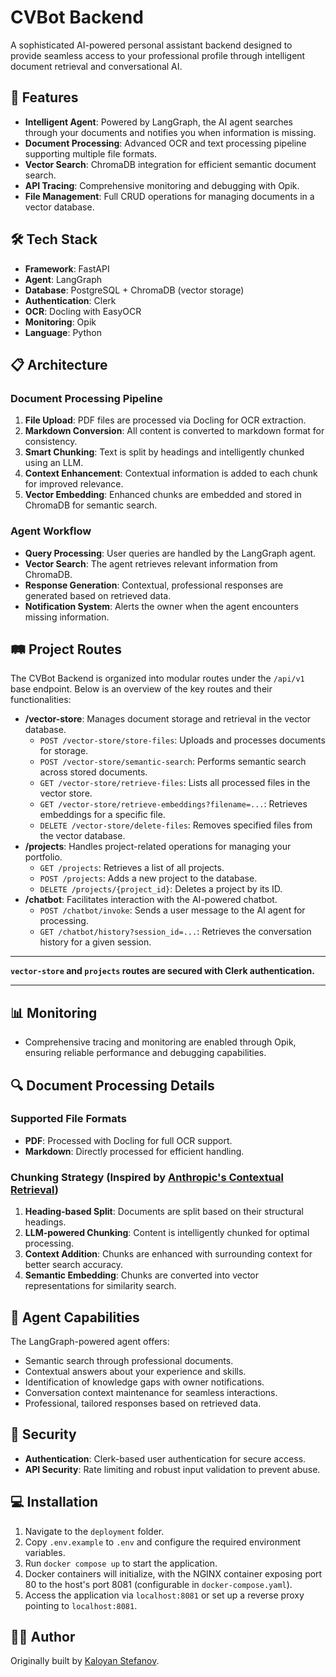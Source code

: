 # CVBot Backend

A sophisticated AI-powered personal assistant backend designed to provide seamless access to your professional profile through intelligent document retrieval and conversational AI.

## 🚀 Features

- **Intelligent Agent**: Powered by LangGraph, the AI agent searches through your documents and notifies you when information is missing.
- **Document Processing**: Advanced OCR and text processing pipeline supporting multiple file formats.
- **Vector Search**: ChromaDB integration for efficient semantic document search.
- **API Tracing**: Comprehensive monitoring and debugging with Opik.
- **File Management**: Full CRUD operations for managing documents in a vector database.

## 🛠️ Tech Stack

- **Framework**: FastAPI
- **Agent**: LangGraph
- **Database**: PostgreSQL + ChromaDB (vector storage)
- **Authentication**: Clerk
- **OCR**: Docling with EasyOCR
- **Monitoring**: Opik
- **Language**: Python

## 📋 Architecture

### Document Processing Pipeline

1. **File Upload**: PDF files are processed via Docling for OCR extraction.
2. **Markdown Conversion**: All content is converted to markdown format for consistency.
3. **Smart Chunking**: Text is split by headings and intelligently chunked using an LLM.
4. **Context Enhancement**: Contextual information is added to each chunk for improved relevance.
5. **Vector Embedding**: Enhanced chunks are embedded and stored in ChromaDB for semantic search.

### Agent Workflow

- **Query Processing**: User queries are handled by the LangGraph agent.
- **Vector Search**: The agent retrieves relevant information from ChromaDB.
- **Response Generation**: Contextual, professional responses are generated based on retrieved data.
- **Notification System**: Alerts the owner when the agent encounters missing information.

## 🛤️ Project Routes

The CVBot Backend is organized into modular routes under the `/api/v1` base endpoint. Below is an overview of the key routes and their functionalities:

- **/vector-store**: Manages document storage and retrieval in the vector database.
    - `POST /vector-store/store-files`: Uploads and processes documents for storage.
    - `POST /vector-store/semantic-search`: Performs semantic search across stored documents.
    - `GET /vector-store/retrieve-files`: Lists all processed files in the vector store.
    - `GET /vector-store/retrieve-embeddings?filename=...`: Retrieves embeddings for a specific file.
    - `DELETE /vector-store/delete-files`: Removes specified files from the vector database.
- **/projects**: Handles project-related operations for managing your portfolio.
    - `GET /projects`: Retrieves a list of all projects.
    - `POST /projects`: Adds a new project to the database.
    - `DELETE /projects/{project_id}`: Deletes a project by its ID.
- **/chatbot**: Facilitates interaction with the AI-powered chatbot.
    - `POST /chatbot/invoke`: Sends a user message to the AI agent for processing.
    - `GET /chatbot/history?session_id=...`: Retrieves the conversation history for a given session.
---
**`vector-store` and `projects` routes are secured with Clerk authentication.**

---

## 📊 Monitoring

- Comprehensive tracing and monitoring are enabled through Opik, ensuring reliable performance and debugging capabilities.

## 🔍 Document Processing Details

### Supported File Formats
- **PDF**: Processed with Docling for full OCR support.
- **Markdown**: Directly processed for efficient handling.

### Chunking Strategy (Inspired by [Anthropic's Contextual Retrieval](https://www.anthropic.com/news/contextual-retrieval))
1. **Heading-based Split**: Documents are split based on their structural headings.
2. **LLM-powered Chunking**: Content is intelligently chunked for optimal processing.
3. **Context Addition**: Chunks are enhanced with surrounding context for better search accuracy.
4. **Semantic Embedding**: Chunks are converted into vector representations for similarity search.

## 🤖 Agent Capabilities

The LangGraph-powered agent offers:
- Semantic search through professional documents.
- Contextual answers about your experience and skills.
- Identification of knowledge gaps with owner notifications.
- Conversation context maintenance for seamless interactions.
- Professional, tailored responses based on retrieved data.

## 🔐 Security

- **Authentication**: Clerk-based user authentication for secure access.
- **API Security**: Rate limiting and robust input validation to prevent abuse.

## 💻 Installation

1. Navigate to the `deployment` folder.
2. Copy `.env.example` to `.env` and configure the required environment variables.
3. Run `docker compose up` to start the application.
4. Docker containers will initialize, with the NGINX container exposing port 80 to the host's port 8081 (configurable in `docker-compose.yaml`).
5. Access the application via `localhost:8081` or set up a reverse proxy pointing to `localhost:8081`.

## 👨‍💻 Author

Originally built by [Kaloyan Stefanov](https://github.com/ikok07).